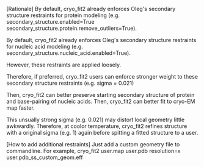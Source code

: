 [Rationale]
By default, cryo_fit2 already enforces Oleg's secondary structure restraints for protein modeling (e.g. secondary_structure.enabled=True secondary_structure.protein.remove_outliers=True).

By default, cryo_fit2 already enforces Oleg's secondary structure restraints for nucleic acid modeling (e.g. secondary_structure.nucleic_acid.enabled=True).

However, these restraints are applied loosely.

Therefore, if preferred, cryo_fit2 users can enforce stronger weight to these secondary structure restraints (e.g. sigma = 0.021)

Then, cryo_fit2 can better preserve starting secondary structure of protein and base-pairing of nucleic acids.
Then, cryo_fit2 can better fit to cryo-EM map faster.

This unsually strong sigma (e.g. 0.021) may distort local geometry little awkwardly.
Therefore, at coolor temperature, cryo_fit2 refines structure with a original sigma (e.g. 1) again before spitting a fitted structure to a user.



[How to add additional restraints]
Just add a custom geometry file to commandline.
For example, cryo_fit2 user.map user.pdb resolution=x user.pdb_ss_custom_geom.eff
